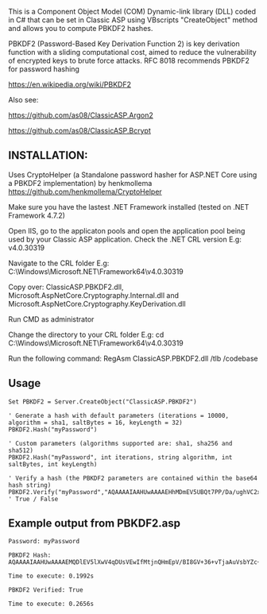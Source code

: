 This is a Component Object Model (COM) Dynamic-link library (DLL) coded in C# that can be set in Classic ASP using VBscripts "CreateObject" method and allows you to compute PBKDF2 hashes.

PBKDF2 (Password-Based Key Derivation Function 2) is key derivation function with a sliding computational cost, aimed to reduce the vulnerability of encrypted keys to brute force attacks. RFC 8018 recommends PBKDF2 for password hashing

https://en.wikipedia.org/wiki/PBKDF2

Also see:

https://github.com/as08/ClassicASP.Argon2

https://github.com/as08/ClassicASP.Bcrypt

## INSTALLATION:
Uses CryptoHelper (a Standalone password hasher for ASP.NET Core using a PBKDF2 implementation) by henkmollema
https://github.com/henkmollema/CryptoHelper

Make sure you have the lastest .NET Framework installed (tested on .NET Framework 4.7.2)
	
Open IIS, go to the applicaton pools and open the application pool being used by your 
Classic ASP application. Check the .NET CRL version
E.g: v4.0.30319
	
Navigate to the CRL folder
E.g: C:\Windows\Microsoft.NET\Framework64\v4.0.30319
	
Copy over: ClassicASP.PBKDF2.dll, Microsoft.AspNetCore.Cryptography.Internal.dll and Microsoft.AspNetCore.Cryptography.KeyDerivation.dll
	
Run CMD as administrator

Change the directory to your CRL folder
E.g: cd C:\Windows\Microsoft.NET\Framework64\v4.0.30319
	
Run the following command: RegAsm ClassicASP.PBKDF2.dll /tlb /codebase

## Usage

	Set PBKDF2 = Server.CreateObject("ClassicASP.PBKDF2")

	' Generate a hash with default parameters (iterations = 10000, algorithm = sha1, saltBytes = 16, keyLength = 32)
	PBKDF2.Hash("myPassword")
	
	' Custom parameters (algorithms supported are: sha1, sha256 and sha512)
	PBKDF2.Hash("myPassword", int iterations, string algorithm, int saltBytes, int keyLength)

	' Verify a hash (the PBKDF2 parameters are contained within the base64 hash string)
	PBKDF2.Verify("myPassword","AQAAAAIAAHUwAAAAEHhMDmEV5UBQt7PP/Da/ughVC2xxpluFxBi7tsseMgD/uVovJw+cY4xrXftimQbYng==") ' True / False

## Example output from PBKDF2.asp

	Password: myPassword
	
	PBKDF2 Hash: AQAAAAIAAHUwAAAAEMQDlEV5lXwV4qDUsVEwIfMtjnQHmEpV/BI8GV+36+vTjaAuVsbYZc+cqexrh7KHjA==

	Time to execute: 0.1992s

	PBKDF2 Verified: True

	Time to execute: 0.2656s
